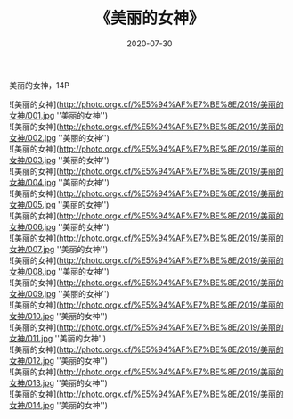 ﻿---
layout: post
title: 《美丽的女神》
date: 2020-07-30
img: http://photo.orgx.cf/%E5%94%AF%E7%BE%8E/2019/美丽的女神/000.jpg
tags: [美女,清纯,唯美]
---

美丽的女神，14P

![美丽的女神](http://photo.orgx.cf/%E5%94%AF%E7%BE%8E/2019/美丽的女神/001.jpg ''美丽的女神'')<br>
![美丽的女神](http://photo.orgx.cf/%E5%94%AF%E7%BE%8E/2019/美丽的女神/002.jpg ''美丽的女神'')<br>
![美丽的女神](http://photo.orgx.cf/%E5%94%AF%E7%BE%8E/2019/美丽的女神/003.jpg ''美丽的女神'')<br>
![美丽的女神](http://photo.orgx.cf/%E5%94%AF%E7%BE%8E/2019/美丽的女神/004.jpg ''美丽的女神'')<br>
![美丽的女神](http://photo.orgx.cf/%E5%94%AF%E7%BE%8E/2019/美丽的女神/005.jpg ''美丽的女神'')<br>
![美丽的女神](http://photo.orgx.cf/%E5%94%AF%E7%BE%8E/2019/美丽的女神/006.jpg ''美丽的女神'')<br>
![美丽的女神](http://photo.orgx.cf/%E5%94%AF%E7%BE%8E/2019/美丽的女神/007.jpg ''美丽的女神'')<br>
![美丽的女神](http://photo.orgx.cf/%E5%94%AF%E7%BE%8E/2019/美丽的女神/008.jpg ''美丽的女神'')<br>
![美丽的女神](http://photo.orgx.cf/%E5%94%AF%E7%BE%8E/2019/美丽的女神/009.jpg ''美丽的女神'')<br>
![美丽的女神](http://photo.orgx.cf/%E5%94%AF%E7%BE%8E/2019/美丽的女神/010.jpg ''美丽的女神'')<br>
![美丽的女神](http://photo.orgx.cf/%E5%94%AF%E7%BE%8E/2019/美丽的女神/011.jpg ''美丽的女神'')<br>
![美丽的女神](http://photo.orgx.cf/%E5%94%AF%E7%BE%8E/2019/美丽的女神/012.jpg ''美丽的女神'')<br>
![美丽的女神](http://photo.orgx.cf/%E5%94%AF%E7%BE%8E/2019/美丽的女神/013.jpg ''美丽的女神'')<br>
![美丽的女神](http://photo.orgx.cf/%E5%94%AF%E7%BE%8E/2019/美丽的女神/014.jpg ''美丽的女神'')<br>

